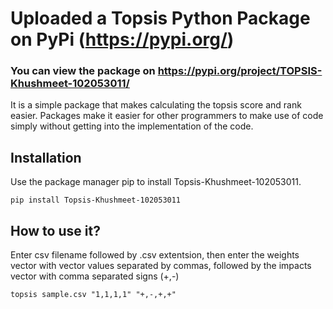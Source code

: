 # Uploaded a Topsis Python Package on PyPi (https://pypi.org/) 

### You can view the package on https://pypi.org/project/TOPSIS-Khushmeet-102053011/
It is a simple package that makes calculating the topsis score and rank easier. Packages make it easier for other programmers to make use of code simply without getting into the implementation of the code.

## Installation

Use the package manager pip to install Topsis-Khushmeet-102053011.

```pip install Topsis-Khushmeet-102053011```

## How to use it?

Enter csv filename followed by .csv extentsion, then enter the weights vector with vector values separated by commas, followed by the impacts vector with comma separated signs (+,-)

```topsis sample.csv "1,1,1,1" "+,-,+,+"```
